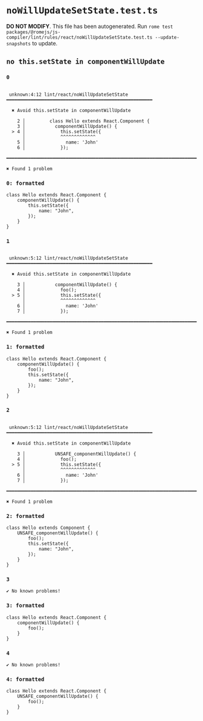 # `noWillUpdateSetState.test.ts`

**DO NOT MODIFY**. This file has been autogenerated. Run `rome test packages/@romejs/js-compiler/lint/rules/react/noWillUpdateSetState.test.ts --update-snapshots` to update.

## `no this.setState in componentWillUpdate`

### `0`

```

 unknown:4:12 lint/react/noWillUpdateSetState ━━━━━━━━━━━━━━━━━━━━━━━━━━━━━━━━━━━━━━━━━━━━━━━━━━━━━━

  ✖ Avoid this.setState in componentWillUpdate

    2 │         class Hello extends React.Component {
    3 │           componentWillUpdate() {
  > 4 │             this.setState({
      │             ^^^^^^^^^^^^^
    5 │               name: 'John'
    6 │             });

━━━━━━━━━━━━━━━━━━━━━━━━━━━━━━━━━━━━━━━━━━━━━━━━━━━━━━━━━━━━━━━━━━━━━━━━━━━━━━━━━━━━━━━━━━━━━━━━━━━━

✖ Found 1 problem

```

### `0: formatted`

```
class Hello extends React.Component {
	componentWillUpdate() {
		this.setState({
			name: "John",
		});
	}
}

```

### `1`

```

 unknown:5:12 lint/react/noWillUpdateSetState ━━━━━━━━━━━━━━━━━━━━━━━━━━━━━━━━━━━━━━━━━━━━━━━━━━━━━━

  ✖ Avoid this.setState in componentWillUpdate

    3 │           componentWillUpdate() {
    4 │             foo();
  > 5 │             this.setState({
      │             ^^^^^^^^^^^^^
    6 │               name: 'John'
    7 │             });

━━━━━━━━━━━━━━━━━━━━━━━━━━━━━━━━━━━━━━━━━━━━━━━━━━━━━━━━━━━━━━━━━━━━━━━━━━━━━━━━━━━━━━━━━━━━━━━━━━━━

✖ Found 1 problem

```

### `1: formatted`

```
class Hello extends React.Component {
	componentWillUpdate() {
		foo();
		this.setState({
			name: "John",
		});
	}
}

```

### `2`

```

 unknown:5:12 lint/react/noWillUpdateSetState ━━━━━━━━━━━━━━━━━━━━━━━━━━━━━━━━━━━━━━━━━━━━━━━━━━━━━━

  ✖ Avoid this.setState in componentWillUpdate

    3 │           UNSAFE_componentWillUpdate() {
    4 │             foo();
  > 5 │             this.setState({
      │             ^^^^^^^^^^^^^
    6 │               name: 'John'
    7 │             });

━━━━━━━━━━━━━━━━━━━━━━━━━━━━━━━━━━━━━━━━━━━━━━━━━━━━━━━━━━━━━━━━━━━━━━━━━━━━━━━━━━━━━━━━━━━━━━━━━━━━

✖ Found 1 problem

```

### `2: formatted`

```
class Hello extends Component {
	UNSAFE_componentWillUpdate() {
		foo();
		this.setState({
			name: "John",
		});
	}
}

```

### `3`

```
✔ No known problems!

```

### `3: formatted`

```
class Hello extends React.Component {
	componentWillUpdate() {
		foo();
	}
}

```

### `4`

```
✔ No known problems!

```

### `4: formatted`

```
class Hello extends React.Component {
	UNSAFE_componentWillUpdate() {
		foo();
	}
}

```
